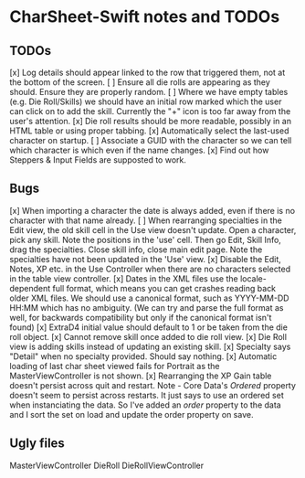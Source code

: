 # CharSheet-Swift notes and TODOs
## TODOs
[x] Log details should appear linked to the row that triggered them, not at the bottom of the screen.
[ ] Ensure all die rolls are appearing as they should. Ensure they are properly random.
[ ] Where we have empty tables (e.g. Die Roll/Skills) we should have an initial row marked <Add Skill> which the user
	can click on to add the skill. Currently the "+" icon is too far away from the user's attention.
[x] Die roll results should be more readable, possibly in an HTML table or using proper tabbing.
[x] Automatically select the last-used character on startup.
[ ] Associate a GUID with the character so we can tell which character is which even if the name changes.
[x] Find out how Steppers & Input Fields are supposted to work.

## Bugs
[x] When importing a character the date is always added, even if there is no character with that name already.
[ ] When rearranging specialties in the Edit view, the old skill cell in the Use view doesn't update.
	Open a character, pick any skill. Note the positions in the 'use' cell. Then go Edit, Skill Info, drag the specialties.
	Close skill info, close main edit page. Note the specialties have not been updated in the 'Use' view.
[x] Disable the Edit, Notes, XP etc. in the Use Controller when there are no characters selected in the table view controller.
[x] Dates in the XML files use the locale-dependent full format, which means you can get crashes reading back older XML files.
    We should use a canonical format, such as YYYY-MM-DD HH:MM which has no ambiguity.
	(We can try and parse the full format as well, for backwards compatibility but only if the canonical format isn't found)
[x] ExtraD4 initial value should default to 1 or be taken from the die roll object.
[x] Cannot remove skill once added to die roll view.
[x] Die Roll view is adding skills instead of updating an existing skill.
[x] Specialty says "Detail" when no specialty provided. Should say nothing.
[x] Automatic loading of last char sheet viewed fails for Portrait as the MasterViewController is not shown.
[x] Rearranging the XP Gain table doesn't persist across quit and restart.
	Note - Core Data's *Ordered* property doesn't seem to persist across restarts. It just says to use an ordered set
	when instanciating the data. So I've added an *order* property to the data and I sort the set on load and update
	the order property on save.

## Ugly files
MasterViewController
DieRoll
DieRollViewController

